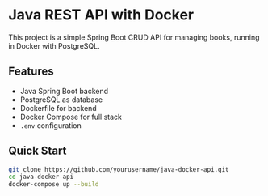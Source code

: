 # Java REST API with Docker

This project is a simple Spring Boot CRUD API for managing books, running in Docker with PostgreSQL.

## Features
- Java Spring Boot backend
- PostgreSQL as database
- Dockerfile for backend
- Docker Compose for full stack
- `.env` configuration

## Quick Start

```bash
git clone https://github.com/yourusername/java-docker-api.git
cd java-docker-api
docker-compose up --build
